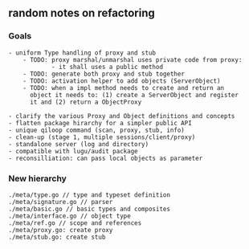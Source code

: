 ## random notes on refactoring

### Goals
    - uniform Type handling of proxy and stub
        - TODO: proxy marshal/unmarshal uses private code from proxy:
                - it shall uses a public method
        - TODO: generate both proxy and stub together
        - TODO: activation helper to add objects (ServerObject)
        - TODO: when a impl method needs to create and return an
          object it needs to: (1) create a ServerObject and register
          it and (2) return a ObjectProxy

    - clarify the various Proxy and Object definitions and concepts
    - flatten package hirarchy for a simpler public API
    - unique qiloop command (scan, proxy, stub, info)
    - clean-up (stage 1, multiple sessions/client/proxy)
    - standalone server (log and directory)
    - compatible with lugu/audit package
    - reconsilliation: can pass local objects as parameter

### New hierarchy

    ./meta/type.go // type and typeset definition
    ./meta/signature.go // parser
    ./meta/basic.go // basic types and composites
    ./meta/interface.go // object type
    ./meta/ref.go // scope and references
    ./meta/proxy.go: create proxy
    ./meta/stub.go: create stub
